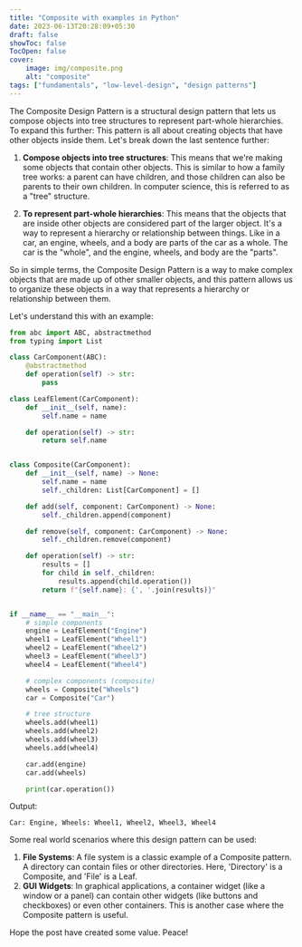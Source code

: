 ```yaml
---
title: "Composite with examples in Python"
date: 2023-06-13T20:28:09+05:30
draft: false
showToc: false
TocOpen: false
cover:
    image: img/composite.png
    alt: "composite"
tags: ["fundamentals", "low-level-design", "design patterns"]
---
```


The Composite Design Pattern is a structural design pattern that lets us compose objects into tree structures to represent part-whole hierarchies.
To expand this further:
This pattern is all about creating objects that have other objects inside them. Let's break down the last sentence further:

1. **Compose objects into tree structures**: This means that we're making some objects that contain other objects. This is similar to how a family tree works: a parent can have children, and those children can also be parents to their own children. In computer science, this is referred to as a "tree" structure.

2. **To represent part-whole hierarchies**: This means that the objects that are inside other objects are considered part of the larger object. It's a way to represent a hierarchy or relationship between things. Like in a car, an engine, wheels, and a body are parts of the car as a whole. The car is the "whole", and the engine, wheels, and body are the "parts".

So in simple terms, the Composite Design Pattern is a way to make complex objects that are made up of other smaller objects, and this pattern allows us to organize these objects in a way that represents a hierarchy or relationship between them.

Let's understand this with an example:
```python
from abc import ABC, abstractmethod
from typing import List

class CarComponent(ABC):
    @abstractmethod
    def operation(self) -> str:
        pass

class LeafElement(CarComponent):
    def __init__(self, name):
        self.name = name

    def operation(self) -> str:
        return self.name


class Composite(CarComponent):
    def __init__(self, name) -> None:
        self.name = name
        self._children: List[CarComponent] = []

    def add(self, component: CarComponent) -> None:
        self._children.append(component)

    def remove(self, component: CarComponent) -> None:
        self._children.remove(component)

    def operation(self) -> str:
        results = []
        for child in self._children:
            results.append(child.operation())
        return f"{self.name}: {', '.join(results)}"


if __name__ == "__main__":
    # simple components
    engine = LeafElement("Engine")
    wheel1 = LeafElement("Wheel1")
    wheel2 = LeafElement("Wheel2")
    wheel3 = LeafElement("Wheel3")
    wheel4 = LeafElement("Wheel4")

    # complex components (composite)
    wheels = Composite("Wheels")
    car = Composite("Car")

    # tree structure
    wheels.add(wheel1)
    wheels.add(wheel2)
    wheels.add(wheel3)
    wheels.add(wheel4)

    car.add(engine)
    car.add(wheels)

    print(car.operation())
```

Output:
```text
Car: Engine, Wheels: Wheel1, Wheel2, Wheel3, Wheel4
```

Some real world scenarios where this design pattern can be used:
1. **File Systems**: A file system is a classic example of a Composite pattern. A directory can contain files or other directories. Here, 'Directory' is a Composite, and 'File' is a Leaf.
2. **GUI Widgets**: In graphical applications, a container widget (like a window or a panel) can contain other widgets (like buttons and checkboxes) or even other containers. This is another case where the Composite pattern is useful.

Hope the post have created some value. Peace!
